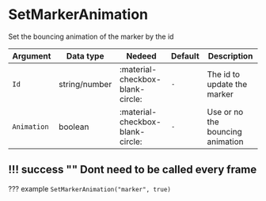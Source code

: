 # SetMarkerAnimation
Set the bouncing animation of the marker by the id

| Argument              | Data type                            | Nedeed                    | Default         | Description
| ----------------------| ------------------------------------ | ------------------------- |-----------------|-------------
| `Id`                | string/number | :material-checkbox-blank-circle: | `-` | The id to update the marker
| `Animation`                | boolean | :material-checkbox-blank-circle: | `-` | Use or no the bouncing animation
    
!!! success ""
    Dont need to be called every frame
---
??? example
    ```
    SetMarkerAnimation("marker", true)
    ```